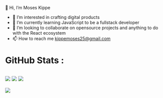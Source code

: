  👋 Hi, I’m Moses Kippe
- 👀 I’m interested in crafting digital products
- 🌱 I’m currently learning JavaScript to be a fullstack developer
- 💞️ I’m looking to collaborate on opensource projects and anything to do with the React ecosystem
- 📫 How to reach me kippemoses25@gmail.com

<!---
mavrk-mose/mavrk-mose is a ✨ special ✨ repository because its `README.md` (this file) appears on your GitHub profile.
You can click the Preview link to take a look at your changes.
--->
# GitHub Stats :
![](https://github-readme-stats.vercel.app/api?username=mavrk-mose&hide_border=false&include_all_commits=false&count_private=false)
![](https://github-readme-streak-stats.herokuapp.com/?user=mavrk-mose&hide_border=false)
![](https://github-readme-stats.vercel.app/api/top-langs/?username=mavrk-mose&hide_border=false&include_all_commits=false&count_private=false&layout=compact)
---
[![](https://visitcount.itsvg.in/api?id=mavrk-mose&label=Profile%20Views&color=2&icon=0&pretty=true)](https://visitcount.itsvg.in)

